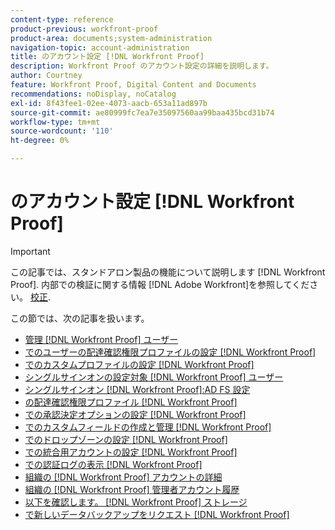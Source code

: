 ```yaml
---
content-type: reference
product-previous: workfront-proof
product-area: documents;system-administration
navigation-topic: account-administration
title: のアカウント設定 [!DNL Workfront Proof]
description: Workfront Proof のアカウント設定の詳細を説明します。
author: Courtney
feature: Workfront Proof, Digital Content and Documents
recommendations: noDisplay, noCatalog
exl-id: 8f43fee1-02ee-4073-aacb-653a11ad897b
source-git-commit: ae80999fc7ea7e35097560aa99baa435bcd31b74
workflow-type: tm+mt
source-wordcount: '110'
ht-degree: 0%

---
```


# のアカウント設定 [!DNL Workfront Proof]

>[!IMPORTANT]
>
>この記事では、スタンドアロン製品の機能について説明します [!DNL Workfront Proof]. 内部での検証に関する情報 [!DNL Adobe Workfront]を参照してください。 [校正](../../../review-and-approve-work/proofing/proofing.md).

この節では、次の記事を扱います。

* [管理 [!DNL Workfront Proof] ユーザー](../../../workfront-proof/wp-acct-admin/account-settings/manage-wp-users.md)
* [でのユーザーの配達確認権限プロファイルの設定 [!DNL Workfront Proof]](../../../workfront-proof/wp-acct-admin/account-settings/config-user-pref-in-wp.md)
* [でのカスタムプロファイルの設定 [!DNL Workfront Proof]](../../../workfront-proof/wp-acct-admin/account-settings/configure-custom-profiles.md)
* [シングルサインオンの設定対象 [!DNL Workfront Proof] ユーザー](../../../workfront-proof/wp-acct-admin/account-settings/configure-sso-for-wp-users.md)
* [シングルサインオン [!DNL Workfront Proof]:AD FS 設定](../../../workfront-proof/wp-acct-admin/account-settings/sso-in-wp-adfs-configuration.md)
* [の配達確認権限プロファイル [!DNL Workfront Proof]](../../../workfront-proof/wp-acct-admin/account-settings/proof-perm-profiles-in-wp.md)
* [での承認決定オプションの設定 [!DNL Workfront Proof]](../../../workfront-proof/wp-acct-admin/account-settings/configure-approval-decision-in-wp.md)
* [でのカスタムフィールドの作成と管理 [!DNL Workfront Proof]](../../../workfront-proof/wp-acct-admin/account-settings/create-and-manage-custom-fields.md)
* [でのドロップゾーンの設定 [!DNL Workfront Proof]](../../../workfront-proof/wp-acct-admin/account-settings/configure-dropzone-in-wp.md)
* [での統合用アカウントの設定 [!DNL Workfront Proof]](../../../workfront-proof/wp-acct-admin/account-settings/integrations-account-setup.md)
* [での認証ログの表示 [!DNL Workfront Proof]](../../../workfront-proof/wp-acct-admin/account-settings/view-auth-logs-in-wp.md)
* [組織の [!DNL Workfront Proof] アカウントの詳細](../../../workfront-proof/wp-acct-admin/account-settings/view-edit-org-wp-acct-details.md)
* [組織の [!DNL Workfront Proof] 管理者アカウント履歴](../../../workfront-proof/wp-acct-admin/account-settings/view-org-wp-acct-history.md)
* [以下を確認します。 [!DNL Workfront Proof] ストレージ](../../../workfront-proof/wp-acct-admin/account-settings/check-workfront-proof-storage.md)
* [で新しいデータバックアップをリクエスト [!DNL Workfront Proof]](../../../workfront-proof/wp-acct-admin/account-settings/request-new-data-backup-in-wp.md)

